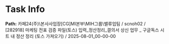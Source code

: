 # Task Info

**Path:** 카페24(주)\본사사업장\[CG]MI본부\MIH그룹\밸류업팀 / scnoh02 / [282918] 마케팅 전표 검증 파일(토스) 입력_정산정리_결의서 상신 업무 _ 구글독스 시트 내 정산 정리 (토스 가져오기) / 2025-08-01_00-00-00

